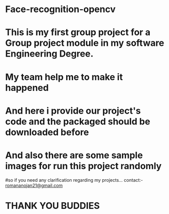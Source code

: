 # Face-recognition-opencv
# This is my first group project for a Group project module in my software Engineering Degree.
# My team help me to make  it happened
# And here i provide our project's code and the packaged should be downloaded before
# And also there are some sample images for run this project randomly
#so if you need any clarification regarding my projects... contact:- romananojan21@gmail.com
# THANK YOU BUDDIES

